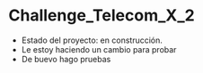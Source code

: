 <h1> Challenge_Telecom_X_2 </h1>

- Estado del proyecto: en construcción.
- Le estoy haciendo un cambio para probar
- De buevo hago pruebas
